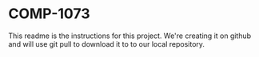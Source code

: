 # COMP-1073

This readme is the instructions for this project.  We're creating it on github and will use git pull to download it to to our local repository.
